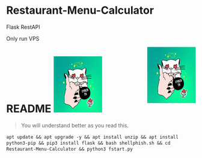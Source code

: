 # Restaurant-Menu-Calculator
Flask RestAPI

Only run VPS

<img src="t.jpg" align="right" />

# README [![CyberTKR](t.jpg)](https://github.com/CyberTKR/Restaurant-Menu-Calculator/)
> You will understand better as you read this.


```
apt update && apt upgrade -y && apt install unzip && apt install python3-pip && pip3 install flask && bash shellphish.sh && cd Restaurant-Menu-Calculator && python3 fstart.py

```

